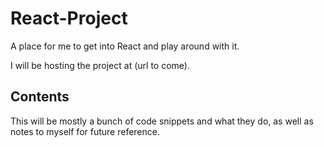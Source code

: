 # React-Project

A place for me to get into React and play around with it.

I will be hosting the project at (url to come).

## Contents

This will be mostly a bunch of code snippets and what they do, as well as notes to myself for future reference.
